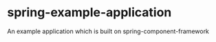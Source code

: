 spring-example-application
==========================

An example application which is built on spring-component-framework
